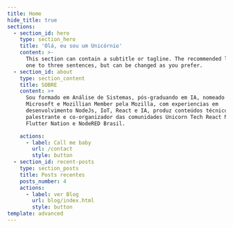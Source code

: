 ```yaml
---
title: Home
hide_title: true
sections:
  - section_id: hero
    type: section_hero
    title: 'Olá, eu sou um Unicórnio'
    content: >-
      This section can contain a subtitle or tagline. The recommended length is
      one to three sentences, but can be changed as you prefer.
  - section_id: about
    type: section_content
    title: SOBRE
    content: >+
      Sou formado em Análise de Sistemas, pós-graduando em IA, nomeado MSP pela
      Microsoft e Mozillian Member pela Mozilla, com experiencias em
      desenvolvimento NodeJs, IoT, React e IA, produz conteúdos técnicos, é
      palestrante e co-organizador das comunidades Unicorn Tech React Nation BR,
      Flutter Nation e NodeRED Brasil.

    actions:
      - label: Call me baby
        url: /contact
        style: button
  - section_id: recent-posts
    type: section_posts
    title: Posts recentes
    posts_number: 4
    actions:
      - label: ver Blog
        url: blog/index.html
        style: button
template: advanced
---
```

